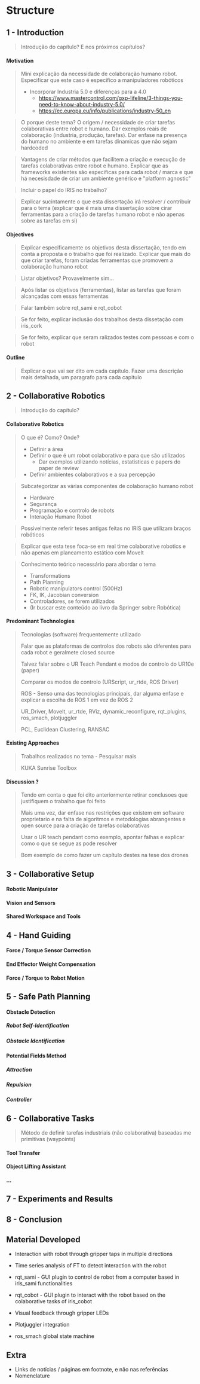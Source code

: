 # Structure

## 1 - Introduction

> Introdução do capítulo? E nos próximos capítulos?

#### Motivation

> Mini explicação da necessidade de colaboração humano robot. Especificar que este caso é especifico a manipuladores robóticos
>
> - Incorporar Industria 5.0 e diferenças para a 4.0 
>   - https://www.mastercontrol.com/gxp-lifeline/3-things-you-need-to-know-about-industry-5.0/
>   - https://ec.europa.eu/info/publications/industry-50_en

> O porque deste tema? O origem / necessidade de criar tarefas colaborativas entre robot e humano. Dar exemplos reais de colaboração (industria, produção, tarefas). Dar enfase na presença do humano no ambiente e em tarefas dinamicas que não sejam hardcoded

> Vantagens de criar métodos que facilitem a criação e execução de tarefas colaborativas entre robot e humano. Explicar que as frameworks existentes são especificas para cada robot / marca e que há necesisdade de criar um ambiente genérico e "platform agnostic"

> Incluir o papel do IRIS no trabalho?

> Explicar sucintamente o que esta dissertação irá resolver / contribuir para o tema (explicar que é mais uma dissertação sobre cirar ferramentas para a criação de tarefas humano robot e não apenas sobre as tarefas em si)

#### Objectives

> Explicar especificamente os objetivos desta dissertação, tendo em conta a proposta e o trabalho que foi realizado. Explicar que mais do que criar tarefas, foram criadas ferramentas que promovem a colaboração humano robot

> Listar objetivos? Provavelmente sim...

> Após listar os objetivos (ferramentas), listar as tarefas que foram alcançadas com essas ferramentas

> Falar também sobre rqt_sami e rqt_cobot

> Se for feito, explicar inclusão dos trabalhos desta dissetação com iris_cork

> Se for feito, explicar que seram ralizados testes com pessoas e com o robot

#### Outline

> Explicar o que vai ser dito em cada capítulo. Fazer uma descrição mais detalhada, um paragrafo para cada capitulo



## 2 - Collaborative Robotics

> Introdução do capítulo?

#### Collaborative Robotics

>   O que é? Como? Onde?
>
>   - Definir a área
>   - Definir o que é um robot colaborativo e para que são utilizados
>     - Dar exemplos utilizando notícias, estatisticas e papers do paper de review
>   - Definir ambientes colaborativos e a sua percepção

> Subcategorizar as várias componentes de colaboração humano robot
>
> - Hardware
> - Segurança
> - Programação e controlo de robots
> - Interação Humano Robot

> Possivelmente referir teses antigas feitas no IRIS que utilizam braços robóticos

> Explicar que esta tese foca-se em real time colaborative robotics e não apenas em planeamento estático com MoveIt

>   Conhecimento teórico necessário para abordar o tema
>
>   - Transformations
>   - Path Planning
>   - Robotic manipulators control (500Hz)
>   - FK, IK, Jacobian conversion
>   - Controladores, se forem utilizados
>   - (Ir buscar este conteúdo ao livro da Springer sobre Robótica)

#### Predominant Technologies

>   Tecnologias (software) frequentemente utilizado
>
>   Falar que as plataformas de controlos dos robots são diferentes para cada robot e geralmete closed source
>
>   Talvez falar sobre o UR Teach Pendant e modos de controlo do UR10e (paper)
>
>   Comparar os modos de controlo (URScript, ur_rtde, ROS Driver)
>
>   ROS - Senso uma das tecnologias principais, dar alguma enfase e explicar a escolha de ROS 1 em vez de ROS 2 
>
>   UR_Driver, MoveIt, ur_rtde, RViz, dynamic_reconfigure, rqt_plugins, ros_smach, plotjuggler
>
>   PCL, Euclidean Clustering, RANSAC

#### Existing Approaches

>Trabalhos realizados no tema - Pesquisar mais
>
>KUKA Sunrise Toolbox

#### Discussion ?

> Tendo em conta o que foi dito anteriormente retirar conclusoes que justifiquem o trabalho que foi feito
>
> Mais uma vez, dar enfase nas restrições que existem em software proprietario e na falta de algoritmos e metodologias abrangentes e open source para a criação de tarefas colaborativas
>
> Usar o UR teach pendant como exemplo, apontar falhas e explicar como o que se segue as pode resolver
>
> Bom exemplo de como fazer um capítulo destes na tese dos drones



## 3 - Collaborative Setup

#### Robotic Manipulator

#### Vision and Sensors

#### Shared Workspace and Tools




## 4 - Hand Guiding

#### Force / Torque Sensor Correction

#### End Effector Weight Compensation

#### Force / Torque to Robot Motion



## 5 - Safe Path Planning

#### Obstacle Detection

##### Robot Self-Identification

##### Obstacle Identification

#### Potential Fields Method

##### Attraction

##### Repulsion

##### Controller



## 6 - Collaborative Tasks

> Método de definir tarefas industriais (não colaborativa) baseadas me primitivas (waypoints)

#### Tool Transfer

#### Object Lifting Assistant

#### ...



## 7 - Experiments and Results



## 8 - Conclusion





## Material Developed

-   Interaction with robot through gripper taps in multiple directions
-   Time series analysis of FT to detect interaction with the robot

-   rqt_sami - GUI plugin to control de robot from a computer based in iris_sami functionalities
-   rqt_cobot - GUI plugin to interact with the robot based on the colaborative tasks of iris_cobot
-   Visual feedback through gripper LEDs
-   Plotjuggler integration
-   ros_smach global state machine



## Extra

- Links de notícias / páginas em footnote, e não nas referências
- Nomenclature

